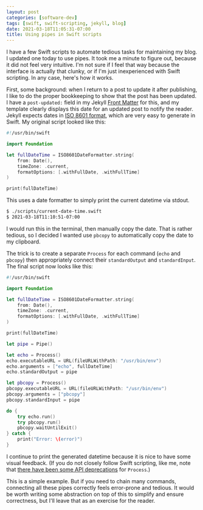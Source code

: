 ```yaml
---
layout: post
categories: [software-dev]
tags: [swift, swift-scripting, jekyll, blog]
date: 2021-03-18T11:05:31-07:00
title: Using pipes in Swift scripts
---
```


I have a few Swift scripts to automate tedious tasks for maintaining my blog. I updated one today to use pipes. It took me a minute to figure out, because it did not feel very intuitive. I'm not sure if I feel that way because the interface is actually that clunky, or if I'm just inexperienced with Swift scripting. In any case, here's how it works.

<!--excerpt-->

First, some background: when I return to a post to update it after publishing, I like to do the proper bookkeeping to show that the post has been updated. I have a `post-updated:` field in my Jekyll [Front Matter](https://jekyllrb.com/docs/front-matter/) for this, and my template clearly displays this date for an updated post to notify the reader. Jekyll expects dates in [ISO 8601 format](https://en.wikipedia.org/wiki/ISO_8601), which are very easy to generate in Swift. My original script looked like this:

```swift
#!/usr/bin/swift

import Foundation

let fullDateTime = ISO8601DateFormatter.string(
    from: Date(),
    timeZone: .current,
    formatOptions: [.withFullDate, .withFullTime]
)

print(fullDateTime)
```

This uses a date formatter to simply print the current datetime via stdout.

```bash
$ ./scripts/current-date-time.swift
$ 2021-03-18T11:10:51-07:00
```

I would run this in the terminal, then manually copy the date. That is rather tedious, so I decided I wanted use `pbcopy` to automatically copy the date to my clipboard.

The trick is to create a separate `Process` for each command (`echo` and `pbcopy`) then appropriately connect their `standardOutput` and `standardInput`. The final script now looks like this:

```swift
#!/usr/bin/swift

import Foundation

let fullDateTime = ISO8601DateFormatter.string(
    from: Date(),
    timeZone: .current,
    formatOptions: [.withFullDate, .withFullTime]
)

print(fullDateTime)

let pipe = Pipe()

let echo = Process()
echo.executableURL = URL(fileURLWithPath: "/usr/bin/env")
echo.arguments = ["echo", fullDateTime]
echo.standardOutput = pipe

let pbcopy = Process()
pbcopy.executableURL = URL(fileURLWithPath: "/usr/bin/env")
pbcopy.arguments = ["pbcopy"]
pbcopy.standardInput = pipe

do {
    try echo.run()
    try pbcopy.run()
    pbcopy.waitUntilExit()
} catch {
    print("Error: \(error)")
}
```

I continue to print the generated datetime because it is nice to have some visual feedback. (If you do not closely follow Swift scripting, like me, note that [there have been some API deprecations](https://eclecticlight.co/2019/02/02/scripting-in-swift-process-deprecations/) for `Process`.)

This is a simple example. But if you need to chain many commands, connecting all these pipes correctly feels error-prone and tedious. It would be worth writing some abstraction on top of this to simplify and ensure correctness, but I'll leave that as an exercise for the reader.
